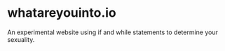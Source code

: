 # whatareyouinto.io
An experimental website using if and while statements to determine your sexuality.
